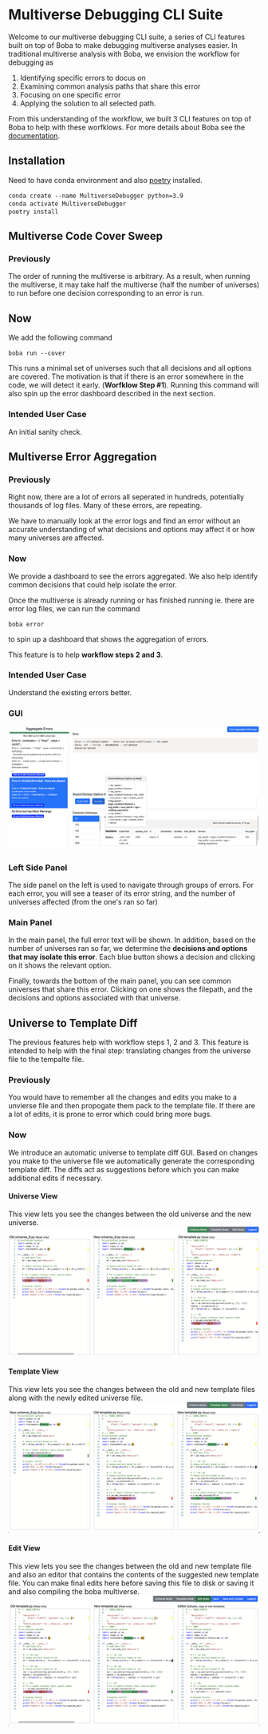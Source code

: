 # Multiverse Debugging CLI Suite

Welcome to our multiverse debugging CLI suite, a series of CLI features built on top of Boba to make debugging multiverse analyses easier. In traditional multiverse analysis with Boba, we envision the workflow for debugging as 

1. Identifying specific errors to docus on
2. Examining common analysis paths that share this error
3. Focusing on one specific error
4. Applying the solution to all selected path. 

From this understanding of the workflow, we built 3 CLI features on top of Boba to help with these worfklows. For more details about Boba see the [documentation](https://github.com/uwdata/boba).

## Installation
Need to have conda environment and also [poetry](https://python-poetry.org/docs/basic-usage/) installed.
```
conda create --name MultiverseDebugger python=3.9
conda activate MultiverseDebugger
poetry install
```

## Multiverse Code Cover Sweep
### Previously
The order of running the multiverse is arbitrary. As a result, when running the multiverse, it may take half the multiverse (half the number of universes) to run before one decision corresponding to an error is run. 

## Now
We add the following command
```
boba run --cover
```
This runs a minimal set of universes such that all decisions and all options are covered. The motivation is that if there is an error somewhere in the code, we will detect it early. (**Worfklow Step #1**). Running this command will also spin up the error dashboard described in the next section. 

### Intended User Case
An initial sanity check.

## Multiverse Error Aggregation
### Previously

Right now, there are a lot of errors all seperated in hundreds, potentially thousands of log files. Many of these errors, are repeating.

We have to manually look at the error logs and find an error without an accurate understanding of what decisions and options may affect it or how many universes are affected.


### Now

We provide a dashboard to see the errors aggregated. We also help identify common decisions that could help isolate the error. 

Once the multiverse is already running or has finished running ie. there are error log files, we can run the command
```
boba error
```
to spin up a dashboard that shows the aggregation of errors. 

This feature is to help **workflow steps 2 and 3**. 

### Intended User Case

Understand the existing errors better.

### GUI
![boba error gui](resources/error_aggr.png)

### Left Side Panel
The side panel on the left is used to navigate through groups of errors. For each error, you will see a teaser of its error string, and the number of universes affected (from the one's ran so far)

### Main Panel
In the main panel, the full error text will be shown. In addition, based on the number of universes ran so far, we determine the **decisions and options that may isolate this error**. Each blue button shows a decision and clicking on it shows the relevant option. 

Finally, towards the bottom of the main panel, you can see common universes that share this error. Clicking on one shows the filepath, and the decisions and options associated with that universe.


## Universe to Template Diff
The previous features help with workflow steps 1, 2 and 3. This feature is intended to help with the final step: translating changes from the universe file to the tempalte file.
### Previously
You would have to remember all the changes and edits you make to a unvierse file and then propogate them pack to the template file. If there are a lot of edits, it is prone to error which could bring more bugs. 

### Now
We introduce an automatic universe to template diff GUI. Based on changes you make to the universe file we automatically generate the corresponding template diff. The diffs act as suggestions before which you can make additional edits if necessary. 
#### Universe View
This view lets you see the changes between the old universe and the new universe. 
![boba diff universe](resources/boba_diff_universe.png)
#### Template View
This view lets you see the changes between the old and new template files along with the newly edited universe file.
![boba diff template](resources/boba_diff_template.png)

#### Edit View
This view lets you see the changes between the old and new template file and also an editor that contains the contents of the suggested new template file. You can make final edits here before saving this file to disk or saving it and also compiling the boba multiverse.
![boba diff edit](resources/boba_diff_edit.png)
